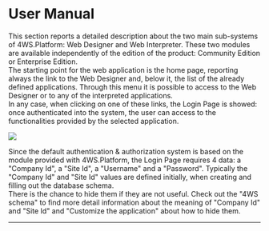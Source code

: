 # User Manual

This section reports a detailed description about the two main sub-systems of 4WS.Platform: Web Designer and Web Interpreter. These two modules are available independently of the edition of the product: Community Edition or Enterprise Edition.  
The starting point for the web application is the home page, reporting always the link to the Web Designer and, below it, the list of the already defined applications. Through this menu it is possible to access to the Web Designer or to any of the interpreted applications.  
In any case, when clicking on one of these links, the Login Page is showed: once authenticated into the system, the user can access to the functionalities provided by the selected application.

![](http://4wsplatform.org/wp-content/plugins../../uploads/media/copiadiplatformmanual_part1-%281%29/image28.png)

Since the default authentication & authorization system is based on the module provided with 4WS.Platform, the Login Page requires 4 data: a "Company Id", a "Site Id", a "Username" and a "Password". Typically the "Company Id" and "Site Id" values are defined initially, when creating and filling out the database schema.  
There is the chance to hide them if they are not useful. Check out the "4WS schema" to find more detail information about the meaning of "Company Id" and "Site Id" and "Customize the application" about how to hide them.

---



